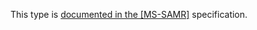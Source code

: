 This type is [documented in the [MS-SAMR]](https://learn.microsoft.com/en-us/openspecs/windows_protocols/ms-samr/551365bd-d06d-4e0c-a72a-41567e008f1e) specification.
